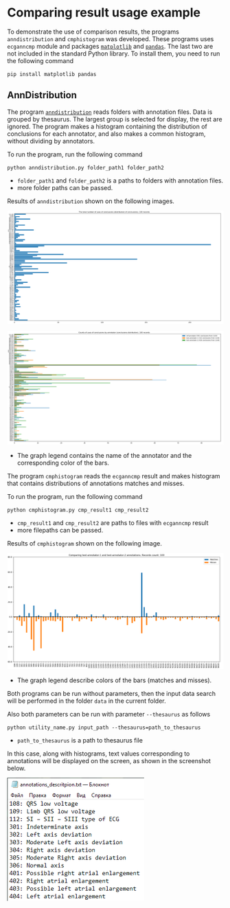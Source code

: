 # Comparing result usage example

To demonstrate the use of comparison results, the programs `anndistribution` and `cmphistogram` was developed.
These programs uses `ecganncmp` module and packages [`matplotlib`](https://matplotlib.org/) and [`pandas`](https://pandas.pydata.org/).
The last two are not included in the standard Python library. 
To install them, you need to run the following command

    pip install matplotlib pandas

## AnnDistribution

The program [`anndistribution`](../utils/anndistribution.py) reads folders with annotation files. 
Data is grouped by thesaurus. The largest group is selected for display, the rest are ignored.
The program makes a histogram containing the distribution of conclusions for each annotator, and also makes a common histogram, without dividing by annotators.

To run the program, run the following command

    python anndistribution.py folder_path1 folder_path2

- `folder_path1` and `folder_path2` is a paths to folders with annotation files.
- more folder paths can be passed.

Results of `anndistribution` shown on the following images.  

![Common histogram](./images/common_histogram.png)

![Conclusions distribution](./images/conclusions_distribution.png)

- The graph legend contains the name of the annotator and the corresponding color of the bars.

The program `cmphistogram` reads the `ecganncmp` result and makes histogram that contains distributions of annotations matches and misses.

To run the program, run the following command

    python cmphistogram.py cmp_result1 cmp_result2

- `cmp_result1` and `cmp_result2` are paths to files with `ecganncmp` result
- more filepaths can be passed.

Results of `cmphistogram` shown on the following image.

![Annotations comparing](./images/annotations_comparing.png)

- The graph legend describe colors of the bars (matches and misses).

Both programs can be run without parameters, then the input data search will be performed in the folder `data` in the current folder.

Also both parameters can be run with parameter `--thesaurus` as follows

    python utility_name.py input_path --thesaurus=path_to_thesaurus

- `path_to_thesaurus` is a path to thesaurus file

In this case, along with histograms, text values corresponding to annotations will be displayed on the screen, as shown in the screenshot below.

![Annotations description](./images/annotations_description.png)
